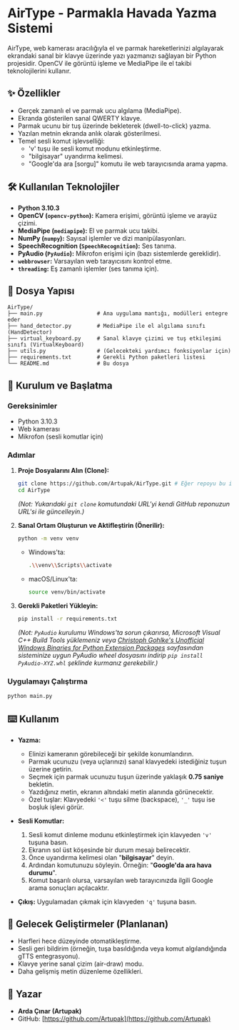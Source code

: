 # AirType - Parmakla Havada Yazma Sistemi

AirType, web kamerası aracılığıyla el ve parmak hareketlerinizi algılayarak ekrandaki sanal bir klavye üzerinde yazı yazmanızı sağlayan bir Python projesidir. OpenCV ile görüntü işleme ve MediaPipe ile el takibi teknolojilerini kullanır.

## ✨ Özellikler

*   Gerçek zamanlı el ve parmak ucu algılama (MediaPipe).
*   Ekranda gösterilen sanal QWERTY klavye.
*   Parmak ucunu bir tuş üzerinde bekleterek (dwell-to-click) yazma.
*   Yazılan metnin ekranda anlık olarak gösterilmesi.
*   Temel sesli komut işlevselliği:
    *   'v' tuşu ile sesli komut modunu etkinleştirme.
    *   "bilgisayar" uyandırma kelimesi.
    *   "Google'da ara \[sorgu]" komutu ile web tarayıcısında arama yapma.

## 🛠️ Kullanılan Teknolojiler

*   **Python 3.10.3**
*   **OpenCV (`opencv-python`):** Kamera erişimi, görüntü işleme ve arayüz çizimi.
*   **MediaPipe (`mediapipe`):** El ve parmak ucu takibi.
*   **NumPy (`numpy`):** Sayısal işlemler ve dizi manipülasyonları.
*   **SpeechRecognition (`SpeechRecognition`):** Ses tanıma.
*   **PyAudio (`PyAudio`):** Mikrofon erişimi için (bazı sistemlerde gereklidir).
*   **`webbrowser`:** Varsayılan web tarayıcısını kontrol etme.
*   **`threading`:** Eş zamanlı işlemler (ses tanıma için).

## 📂 Dosya Yapısı

```
AirType/
├── main.py                 # Ana uygulama mantığı, modülleri entegre eder
├── hand_detector.py        # MediaPipe ile el algılama sınıfı (HandDetector)
├── virtual_keyboard.py     # Sanal klavye çizimi ve tuş etkileşimi sınıfı (VirtualKeyboard)
├── utils.py                # (Gelecekteki yardımcı fonksiyonlar için)
├── requirements.txt        # Gerekli Python paketleri listesi
└── README.md               # Bu dosya
```

## 🚀 Kurulum ve Başlatma

### Gereksinimler
*   Python 3.10.3
*   Web kamerası
*   Mikrofon (sesli komutlar için)

### Adımlar
1.  **Proje Dosyalarını Alın (Clone):**
    ```bash
    git clone https://github.com/Artupak/AirType.git # Eğer repoyu bu isimle oluşturduysanız
    cd AirType
    ```
    *(Not: Yukarıdaki `git clone` komutundaki URL'yi kendi GitHub reponuzun URL'si ile güncelleyin.)*

2.  **Sanal Ortam Oluşturun ve Aktifleştirin (Önerilir):**
    ```bash
    python -m venv venv
    ```
    *   Windows'ta:
        ```bash
        .\\venv\\Scripts\\activate
        ```
    *   macOS/Linux'ta:
        ```bash
        source venv/bin/activate
        ```

3.  **Gerekli Paketleri Yükleyin:**
    ```bash
    pip install -r requirements.txt
    ```
    *(Not: `PyAudio` kurulumu Windows'ta sorun çıkarırsa, Microsoft Visual C++ Build Tools yüklemeniz veya [Christoph Gohlke's Unofficial Windows Binaries for Python Extension Packages](https://www.lfd.uci.edu/~gohlke/pythonlibs/#pyaudio) sayfasından sisteminize uygun PyAudio wheel dosyasını indirip `pip install PyAudio‑XYZ.whl` şeklinde kurmanız gerekebilir.)*

### Uygulamayı Çalıştırma
```bash
python main.py
```

## ⌨️ Kullanım

*   **Yazma:**
    *   Elinizi kameranın görebileceği bir şekilde konumlandırın.
    *   Parmak ucunuzu (veya uçlarınızı) sanal klavyedeki istediğiniz tuşun üzerine getirin.
    *   Seçmek için parmak ucunuzu tuşun üzerinde yaklaşık **0.75 saniye** bekletin.
    *   Yazdığınız metin, ekranın altındaki metin alanında görünecektir.
    *   Özel tuşlar: Klavyedeki `'<'` tuşu silme (backspace), `'_'` tuşu ise boşluk işlevi görür.

*   **Sesli Komutlar:**
    1.  Sesli komut dinleme modunu etkinleştirmek için klavyeden `'v'` tuşuna basın.
    2.  Ekranın sol üst köşesinde bir durum mesajı belirecektir.
    3.  Önce uyandırma kelimesi olan "**bilgisayar**" deyin.
    4.  Ardından komutunuzu söyleyin. Örneğin: "**Google'da ara hava durumu**".
    5.  Komut başarılı olursa, varsayılan web tarayıcınızda ilgili Google arama sonuçları açılacaktır.

*   **Çıkış:** Uygulamadan çıkmak için klavyeden `'q'` tuşuna basın.

## 🔮 Gelecek Geliştirmeler (Planlanan)

*   Harfleri hece düzeyinde otomatikleştirme.
*   Sesli geri bildirim (örneğin, tuşa basıldığında veya komut algılandığında gTTS entegrasyonu).
*   Klavye yerine sanal çizim (air-draw) modu.
*   Daha gelişmiş metin düzenleme özellikleri.

## 👤 Yazar

*   **Arda Çınar (Artupak)**
*   GitHub: [https://github.com/Artupak](https://github.com/Artupak)
